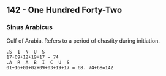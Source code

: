 ## 142 - One Hundred Forty-Two

### Sinus Arabicus
Gulf of Arabia. Refers to a period of chastity during initiation.

    .S  I  N  U  S
    17+09+12+19+17 = 74
    .A  R  A  B  I  C  U  S
    01+16+01+02+09+03+19+17 = 68. 74+68=142